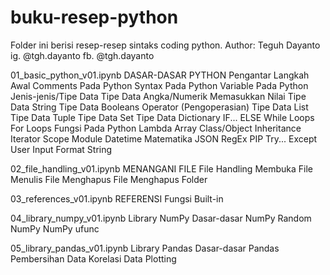 # buku-resep-python
Folder ini berisi resep-resep sintaks coding python.
Author: Teguh Dayanto
        ig. @tgh.dayanto
        fb. @tgh.dayanto

01_basic_python_v01.ipynb
  DASAR-DASAR PYTHON
    Pengantar
    Langkah Awal
    Comments Pada Python
    Syntax Pada Python
    Variable Pada Python
    Jenis-jenis/Tipe Data
    Tipe Data Angka/Numerik
    Memasukkan Nilai
    Tipe Data String
    Tipe Data Booleans
    Operator (Pengoperasian)
    Tipe Data List
    Tipe Data Tuple
    Tipe Data Set
    Tipe Data Dictionary
    IF... ELSE
    While Loops
    For Loops
    Fungsi Pada Python
    Lambda
    Array
    Class/Object
    Inheritance
    Iterator
    Scope
    Module
    Datetime
    Matematika
    JSON
    RegEx
    PIP
    Try... Except
    User Input
    Format String

02_file_handling_v01.ipynb
  MENANGANI FILE
    File Handling
    Membuka File
    Menulis File
    Menghapus File
    Menghapus Folder

03_references_v01.ipynb
  REFERENSI
    Fungsi Built-in
    
04_library_numpy_v01.ipynb
  Library NumPy
    Dasar-dasar NumPy
    Random NumPy
    NumPy ufunc

05_library_pandas_v01.ipynb
  Library Pandas
    Dasar-dasar Pandas
    Pembersihan Data
    Korelasi Data
    Plotting
    


